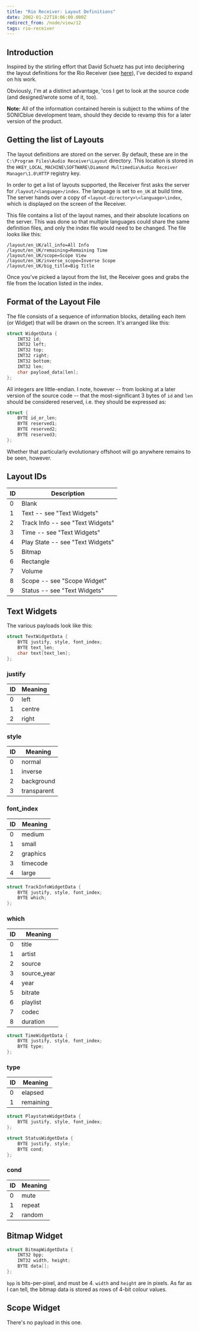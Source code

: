```yaml
---
title: "Rio Receiver: Layout Definitions"
date: 2002-01-22T18:06:00.000Z
redirect_from: /node/view/12
tags: rio-receiver
---
```

## Introduction

Inspired by the stirling effort that David Schuetz has put into deciphering the layout definitions for the Rio Receiver (see [here](http://www.dasnet.org/David/Rio/Layout.html)), I've decided to expand on his work.

Obviously, I'm at a distinct advantage, 'cos I get to look at the source code (and designed/wrote some of it, too).

**Note:** All of the information contained herein is subject to the whims of the SONICblue development team, should they decide to revamp this for a later version of the product.

## Getting the list of Layouts

The layout definitions are stored on the server. By default, these are in the `C:\Program Files\Audio Receiver\Layout` directory. This location is stored in the `HKEY_LOCAL_MACHINE\SOFTWARE\Diamond Multimedia\Audio Receiver Manager\1.0\HTTP` registry key.

In order to get a list of layouts supported, the Receiver first asks the server for `/layout/<language>/index`. The language is set to `en_UK` at build time. The server hands over a copy of `<layout-directory>\<language>\index`, which is displayed on the screen of the Receiver.

This file contains a list of the layout names, and their absolute locations on the server. This was done so that multiple languages could share the same definition files, and only the index file would need to be changed. The file looks like this:

```
/layout/en_UK/all_info=All Info
/layout/en_UK/remaining=Remaining Time
/layout/en_UK/scope=Scope View
/layout/en_UK/inverse_scope=Inverse Scope
/layout/en_UK/big_title=Big Title
```

Once you've picked a layout from the list, the Receiver goes and grabs the file from the location listed in the index.

## Format of the Layout File

The file consists of a sequence of information blocks, detailing each item (or Widget) that will be drawn on the screen. It's arranged like this:

```c
struct WidgetData {
    INT32 id;
    INT32 left;
    INT32 top;
    INT32 right;
    INT32 bottom;
    INT32 len;
    char payload_data[len];
};
```

All integers are little-endian. I note, however -- from looking at a later version of the source code -- that the most-significant 3 bytes of `id` and `len` should be considered reserved, i.e. they should be expressed as:

```c
struct {
    BYTE id_or_len;
    BYTE reserved1;
    BYTE reserved2;
    BYTE reserved3;
};
```

Whether that particularly evolutionary offshoot will go anywhere remains to be seen, however.

## Layout IDs

| ID | Description |
|----|-------------|
| 0  | Blank |
| 1  | Text -- see "Text Widgets" |
| 2  | Track Info -- see "Text Widgets" |
| 3  | Time -- see "Text Widgets" |
| 4  | Play State -- see "Text Widgets" |
| 5  | Bitmap |
| 6  | Rectangle |
| 7  | Volume |
| 8  | Scope -- see "Scope Widget" |
| 9  | Status -- see "Text Widgets" |

## Text Widgets

The various payloads look like this:

```c
struct TextWidgetData {
    BYTE justify, style, font_index;
    BYTE text_len;
    char text[text_len];
};
```

### justify

| ID | Meaning |
|---|------|
| 0 | left |
| 1 | centre |
| 2 | right |

### style

| ID | Meaning |
|---|------|
| 0 | normal |
| 1 | inverse |
| 2 | background |
| 3 | transparent |

### font_index

| ID | Meaning |
|---|------|
| 0 | medium |
| 1 | small |
| 2 | graphics |
| 3 | timecode |
| 4 | large |

```c
struct TrackInfoWidgetData {
    BYTE justify, style, font_index;
    BYTE which;
};
```

### which

| ID | Meaning |
|---|------|
| 0 | title |
| 1 | artist |
| 2 | source |
| 3 | source_year |
| 4 | year |
| 5 | bitrate |
| 6 | playlist |
| 7 | codec |
| 8 | duration |

```c
struct TimeWidgetData {
    BYTE justify, style, font_index;
    BYTE type;
};
```

### type

| ID | Meaning |
|---|------|
| 0 | elapsed |
| 1 | remaining |

```c
struct PlaystateWidgetData {
    BYTE justify, style, font_index;
};
```

```c
struct StatusWidgetData {
    BYTE justify, style;
    BYTE cond;
};
```

### cond

| ID | Meaning |
|---|------|
| 0 | mute |
| 1 | repeat |
| 2 | random |

## Bitmap Widget

```c
struct BitmapWidgetData {
    INT32 bpp;
    INT32 width, height;
    BYTE data[];
};
```

`bpp` is bits-per-pixel, and must be 4. `width` and `height` are in pixels. As far as I can tell, the bitmap data is stored as rows of 4-bit colour values.

## Scope Widget

There's no payload in this one.
